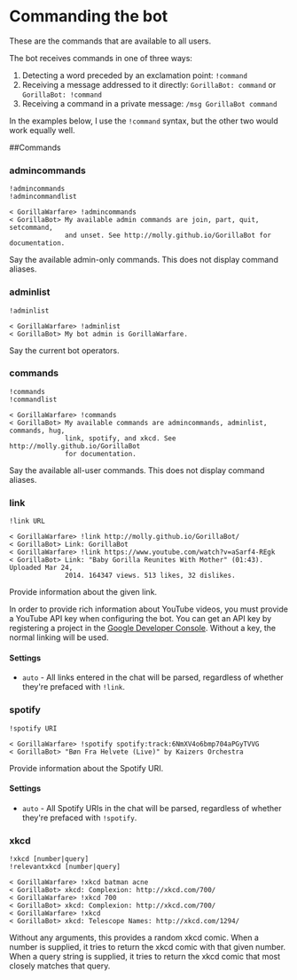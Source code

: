 # Commanding the bot

These are the commands that are available to all users.

The bot receives commands in one of three ways:

1. Detecting a word preceded by an exclamation point: `!command`<br/>
2. Receiving a message addressed to it directly: `GorillaBot: command` or `GorillaBot: !command`<br/>
3. Receiving a command in a private message: `/msg GorillaBot command`

In the examples below, I use the `!command` syntax, but the other two would work equally well.

##Commands

### admincommands
    !admincommands
    !admincommandlist

```irc
< GorillaWarfare> !admincommands
< GorillaBot> My available admin commands are join, part, quit, setcommand,
              and unset. See http://molly.github.io/GorillaBot for documentation.
```

Say the available admin-only commands. This does not display command aliases.

### adminlist
    !adminlist

```irc
< GorillaWarfare> !adminlist
< GorillaBot> My bot admin is GorillaWarfare.
```

Say the current bot operators.

### commands
    !commands
    !commandlist

```irc
< GorillaWarfare> !commands
< GorillaBot> My available commands are admincommands, adminlist, commands, hug,
              link, spotify, and xkcd. See http://molly.github.io/GorillaBot
              for documentation.
```

Say the available all-user commands. This does not display command aliases.

### link
    !link URL

```irc
< GorillaWarfare> !link http://molly.github.io/GorillaBot/
< GorillaBot> Link: GorillaBot
< GorillaWarfare> !link https://www.youtube.com/watch?v=aSarf4-REgk
< GorillaBot> Link: "Baby Gorilla Reunites With Mother" (01:43). Uploaded Mar 24,
              2014. 164347 views. 513 likes, 32 dislikes.
```

Provide information about the given link.

In order to provide rich information about YouTube videos, you must provide a YouTube API key when configuring the bot. You can get an API key by registering a project in the [Google Developer Console](https://console.developers.google.com/). Without a key, the normal linking will be used.

#### Settings
* `auto` - All links entered in the chat will be parsed, regardless of whether they're prefaced with `!link`.

### spotify
    !spotify URI

```irc
< GorillaWarfare> !spotify spotify:track:6NmXV4o6bmp704aPGyTVVG
< GorillaBot> "Bøn Fra Helvete (Live)" by Kaizers Orchestra
```

Provide information about the Spotify URI.

#### Settings
* `auto` - All Spotify URIs in the chat will be parsed, regardless of whether they're prefaced with
`!spotify`.

### xkcd
    !xkcd [number|query]
    !relevantxkcd [number|query]

```irc
< GorillaWarfare> !xkcd batman acne
< GorillaBot> xkcd: Complexion: http://xkcd.com/700/
< GorillaWarfare> !xkcd 700
< GorillaBot> xkcd: Complexion: http://xkcd.com/700/
< GorillaWarfare> !xkcd
< GorillaBot> xkcd: Telescope Names: http://xkcd.com/1294/
```

Without any arguments, this provides a random xkcd comic. When a number is supplied, it tries to return the xkcd comic with that given number. When a query string is supplied, it tries to return the xkcd comic that most closely matches that query.